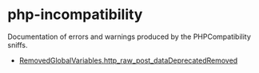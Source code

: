 php-incompatibility
===================

Documentation of errors and warnings produced by the PHPCompatibility sniffs.

* [RemovedGlobalVariables.http_raw_post_dataDeprecatedRemoved](RemovedGlobalVariables.http_raw_post_dataDeprecatedRemoved.md)

